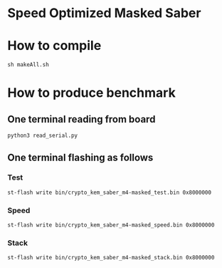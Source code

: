 
# Speed Optimized Masked Saber

# How to compile
```
sh makeAll.sh
```

# How to produce benchmark

## One terminal reading from board
```
python3 read_serial.py
```

## One terminal flashing as follows

### Test
```
st-flash write bin/crypto_kem_saber_m4-masked_test.bin 0x8000000
```

### Speed
```
st-flash write bin/crypto_kem_saber_m4-masked_speed.bin 0x8000000
```

### Stack
```
st-flash write bin/crypto_kem_saber_m4-masked_stack.bin 0x8000000
```

